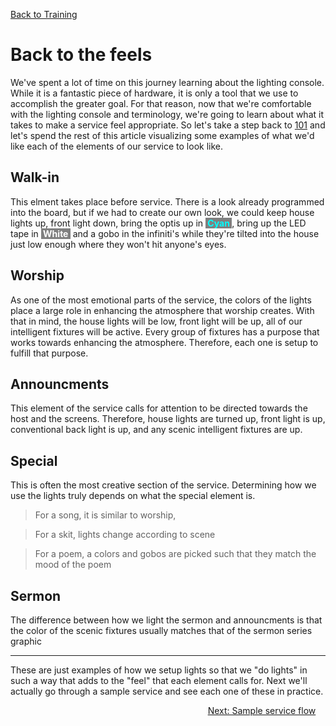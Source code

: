 <!-- TITLE: 302 - How do we "do lights"? -->
<!-- SUBTITLE: "Doing lights" is a term we'll hear around here. What's it mean -->
[Back to Training](/lights/training)

# Back to the feels
We've spent a lot of time on this journey learning about the lighting console. While it is a fantastic piece of hardware, it is only a tool that we use to accomplish the greater goal. For that reason, now that we're comfortable with the lighting console and terminology, we're going to learn about what it takes to make a service feel appropriate. So let's take a step back to [101](lights/training-pages/101) and let's spend the rest of this article visualizing some examples of what we'd like each of the elements of our service to look like.

## Walk-in
This elment takes place before service. There is a look already programmed into the board, but if we had to create our own look, we could keep house lights up, front light down, bring the optis up in <span style="color: cyan; font-weight:bold; background-color:grey;">&nbsp;Cyan&nbsp;</span>, bring up the LED tape in <span style="background-color: grey; color: white; font-weight: bold">&nbsp;White&nbsp;</span> and a gobo in the infiniti's while they're tilted into the house just low enough where they won't hit anyone's eyes.
## Worship
As one of the most emotional parts of the service, the colors of the lights place a large role in enhancing the atmosphere that worship creates. With that in mind, the house lights will be low, front light will be up, all of our intelligent fixtures will be active. Every group of fixtures has a purpose that works towards enhancing the atmosphere. Therefore, each one is setup to fulfill that purpose.
## Announcments
This element of the service calls for attention to be directed towards the host and the screens. Therefore, house lights are turned up, front light is up, conventional back light is up, and any scenic intelligent fixtures are up.
## Special
This is often the most creative section of the service. Determining how we use the lights truly depends on what the special element is. 
> For a song, it is similar to worship,

> For a skit, lights change according to scene

> For a poem, a colors and gobos are picked such that they match the mood of the poem

## Sermon
The difference between how we light the sermon and announcments is that the color of the scenic fixtures usually matches that of the sermon series graphic

---

These are just examples of how we setup lights so that we "do lights" in such a way that adds to the "feel" that each element calls for. Next we'll actually go through a sample service and see each one of these in practice.

<div style="text-align:right"><a href="/lights/training-pages/302">Next: Sample service flow</a>&nbsp;&nbsp;&nbsp;&nbsp;</div>